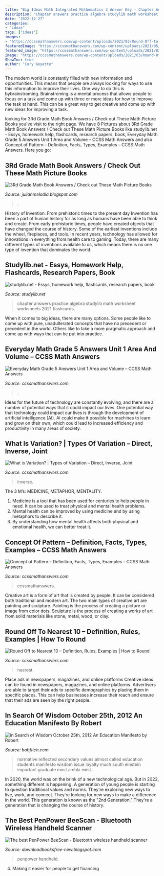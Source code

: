 ```yaml
---
title: "Big Ideas Math Integrated Mathematics 3 Answer Key - Chapter Answers Practice Algebra Studylib Math Worksheet Worksheets 2021 Flashcards"
description: "Chapter answers practice algebra studylib math worksheet worksheets 2021 flashcards"
date: "2022-12-27"
categories:
- "ideas"
tags: ["ideas"]
images:
- "https://ccssmathanswers.com/wp-content/uploads/2021/03/Round-Off-to-Nearest-10.png"
featuredImage: "https://ccssmathanswers.com/wp-content/uploads/2021/05/Concept-of-Pattern.png"
featured_image: "https://ccssmathanswers.com/wp-content/uploads/2021/02/What-is-Variation-768x432.png"
image: "https://ccssmathanswers.com/wp-content/uploads/2021/03/Round-Off-to-Nearest-10.png"
ShowToc: true
author: "Cory Goyette"
---
```



The modern world is constantly filled with new information and opportunities. This means that people are always looking for ways to use this information to improve their lives. One way to do this is bybrainstroming. Brainstroming is a mental process that allows people to focus on a task and come up with three or more ideas for how to improve the task at hand. This can be a great way to get creative and come up with new ideas for improving a task.

	

		
looking for 3Rd Grade Math Book Answers / Check out These Math Picture Books you've visit to the right page. We have 8 Pictures about 3Rd Grade Math Book Answers / Check out These Math Picture Books like studylib.net - Essys, homework help, flashcards, research papers, book, Everyday Math Grade 5 Answers Unit 1 Area and Volume – CCSS Math Answers and also Concept of Pattern – Definition, Facts, Types, Examples – CCSS Math Answers. Here you go:
		
    
## 3Rd Grade Math Book Answers / Check Out These Math Picture Books

<img loading=lazy src="https://c1.staticflickr.com/9/8300/7951697290_2570da377b_z.jpg" onerror="this.onerror=null;this.src='https://tse1.mm.bing.net/th?id=OIP.S-K0Lw1FdiuaCx08A6_KngAAAA&amp;pid=15.1';" alt="3Rd Grade Math Book Answers / Check out These Math Picture Books">

_Source: julianmelodia.blogspot.com_

>. 

	

History of Invention: From prehistoric times to the present day
Invention has been a part of human history for as long as humans have been able to think and create. From early prehistoric times, people have created objects that have changed the course of history. Some of the earliest inventions include the wheel, fireplaces, and tools. In recent years, technology has allowed for innovations in everything from health care to gaming. Today, there are many different types of inventions available to us, which means there is no one type of invention that dominates the world.

    
## Studylib.net - Essys, Homework Help, Flashcards, Research Papers, Book

<img loading=lazy src="https://s2.studylib.net/store/data/010830981_1-977eea901db5039abe626d22bd43d88c-300x300.png" onerror="this.onerror=null;this.src='https://tse3.mm.bing.net/th?id=OIP.SeamwsVtV5f6UQXwDgHGvwAAAA&amp;pid=15.1';" alt="studylib.net - Essys, homework help, flashcards, research papers, book">

_Source: studylib.net_

>chapter answers practice algebra studylib math worksheet worksheets 2021 flashcards. 

	

When it comes to big ideas, there are many options. Some people like to come up with pure, unadulterated concepts that have no precedent or precedent in the world. Others like to take a more pragmatic approach and come up with ways that can be put into practice. 

    
## Everyday Math Grade 5 Answers Unit 1 Area And Volume – CCSS Math Answers

<img loading=lazy src="https://ccssmathanswers.com/wp-content/uploads/2021/05/Everyday-Mathematics-Grade-5-Home-Link-1.2-Answers-1-300x160.png" onerror="this.onerror=null;this.src='https://tse2.mm.bing.net/th?id=OIP.RYZN9C_REyuDHTRQtxl-RAAAAA&amp;pid=15.1';" alt="Everyday Math Grade 5 Answers Unit 1 Area and Volume – CCSS Math Answers">

_Source: ccssmathanswers.com_

>. 

	

Ideas for the future of technology are constantly evolving, and there are a number of potential ways that it could impact our lives. One potential way that technology could impact our lives is through the development of artificial intelligence (AI). AI could make it possible for machines to learn and grow on their own, which could lead to increased efficiency and productivity in many areas of society.

    
## What Is Variation? | Types Of Variation – Direct, Inverse, Joint

<img loading=lazy src="https://ccssmathanswers.com/wp-content/uploads/2021/02/What-is-Variation-768x432.png" onerror="this.onerror=null;this.src='https://tse4.mm.bing.net/th?id=OIP.DLnu8GmYMM1FtzIuoVRwTwHaEK&amp;pid=15.1';" alt="What is Variation? | Types of Variation – Direct, Inverse, Joint">

_Source: ccssmathanswers.com_

>inverse. 

	

The 3 M’s: MEDICINE, METAPHOR, MENTALITY.
1. Medicine is a tool that has been used for centuries to help people in need. It can be used to treat physical and mental health problems.
2. Mental health can be improved by using medicine and by using metaphors to describe it.
3. By understanding how mental health affects both physical and emotional health, we can better treat it.

    
## Concept Of Pattern – Definition, Facts, Types, Examples – CCSS Math Answers

<img loading=lazy src="https://ccssmathanswers.com/wp-content/uploads/2021/05/Concept-of-Pattern.png" onerror="this.onerror=null;this.src='https://tse2.mm.bing.net/th?id=OIP.z8me4sApXK8xB2emWZsqNAHaEK&amp;pid=15.1';" alt="Concept of Pattern – Definition, Facts, Types, Examples – CCSS Math Answers">

_Source: ccssmathanswers.com_

>ccssmathanswers. 

	

Creative art is a form of art that is created by people. It can be considered both traditional and modern art. The two main types of creative art are painting and sculpture. Painting is the process of creating a picture or image from color dots. Sculpture is the process of creating a works of art from solid materials like stone, metal, wood, or clay.

    
## Round Off To Nearest 10 – Definition, Rules, Examples | How To Round

<img loading=lazy src="https://ccssmathanswers.com/wp-content/uploads/2021/03/Round-Off-to-Nearest-10.png" onerror="this.onerror=null;this.src='https://tse2.mm.bing.net/th?id=OIP.V7uEJJu8yvSVC_TlLc9uOQHaEK&amp;pid=15.1';" alt="Round Off to Nearest 10 – Definition, Rules, Examples | How to Round">

_Source: ccssmathanswers.com_

>nearest. 

	

Place ads in newspapers, magazines, and online platforms
Creative ideas can be found in newspapers, magazines, and online platforms. Advertisers are able to target their ads to specific demographics by placing them in specific places. This can help businesses increase their reach and ensure that their ads are seen by the right people.

    
## In Search Of Wisdom October 25th, 2012 An Education Manifesto By Robert

<img loading=lazy src="http://www.bobfitch.com/in_Search_of_Wisdom/An_Education_Manifesto_files/droppedImage_2.png" onerror="this.onerror=null;this.src='https://tse1.mm.bing.net/th?id=OIP.WFws-cb2Xw5LnIJ_AVr1KgAAAA&amp;pid=15.1';" alt="in Search of Wisdom October 25th, 2012 An Education Manifesto by Robert">

_Source: bobfitch.com_

>normative reflected secondary values almost called education students manifesto wisdom issue loyalty much south einstein important graduate most ambla exist. 

	

In 2020, the world was on the brink of a new technological age. But in 2022, something different is happening. A generation of young people is starting to question traditional values and norms. They're exploring new ways to live, work, and connect. They're looking for new ways to make a difference in the world. This generation is known as the "2nd Generation." They're a generation that is changing the course of history.

    
## The Best PenPower BeeScan - Bluetooth Wireless Handheld Scanner

<img loading=lazy src="https://images-na.ssl-images-amazon.com/images/I/41gTOeY8PlL.png" onerror="this.onerror=null;this.src='https://tse4.mm.bing.net/th?id=OIP.XUqm71aNAGsbzEcbTVhG-AHaL2&amp;pid=15.1';" alt="The best PenPower BeeScan - Bluetooth wireless handheld scanner">

_Source: downloadbooksfree-new.blogspot.com_

>penpower handheld. 

	

4. Making it easier for people to get financing 

